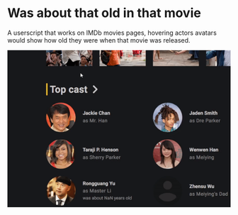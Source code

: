 # Was about that old in that movie
A userscript that works on IMDb movies pages, hovering actors avatars would show how old they were when that movie was released.

<img src="https://raw.githubusercontent.com/FlowerForWar/was-about-that-old-in-that-movie/main/example.gif"/>

